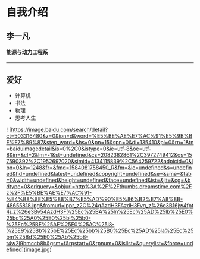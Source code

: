 # 自我介绍

## 李一凡

#### 能源与动力工程系

---

##  爱好

- 计算机
- 书法
- 物理
- 思考人生

! [https://image.baidu.com/search/detail?ct=503316480&z=0&ipn=d&word=%E5%BE%AE%E7%AC%91%E5%9B%BE%E7%89%87&step_word=&hs=0&pn=15&spn=0&di=135410&pi=0&rn=1&tn=baiduimagedetail&is=0%2C0&istype=0&ie=utf-8&oe=utf-8&in=&cl=2&lm=-1&st=undefined&cs=2082382861%2C3972749412&os=157590392%2C1952697020&simid=4134115839%2C564259722&adpicid=0&lpn=0&ln=1248&fr=&fmq=1584081758450_R&fm=&ic=undefined&s=undefined&hd=undefined&latest=undefined&copyright=undefined&se=&sme=&tab=0&width=undefined&height=undefined&face=undefined&ist=&jit=&cg=&bdtype=0&oriquery=&objurl=http%3A%2F%2Fthumbs.dreamstime.com%2Fz%2F%E5%BE%AE%E7%AC%91-%E4%B8%8E%E5%88%B7%E5%AD%90%E5%86%B2%E7%A8%8B-48655818.jpg&fromurl=ippr_z2C%24qAzdH3FAzdH3Fvg_z%26e3B16jw4fpt4j_z%26e3Bv54AzdH3F%25Ec%25BA%25ln%25Ec%25AD%25lb%25E0%25bc%25A0%25E0%25bl%25b0-%25Ec%25BE%25AE%25E0%25AC%25l8-%25E9%25Bb%25bE%25Ec%25bb%25B0%25Ec%25AD%25la%25Ec%25bm%25Bd%25E0%25Ab%25bB-t4w2j9bmccb8b&gsm=f&rpstart=0&rpnum=0&islist=&querylist=&force=undefined](image.jpg)



